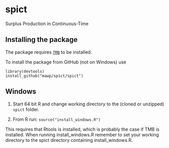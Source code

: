 spict
=====

Surplus Production in Continuous-Time

## Installing the package

The package requires [`TMB`](http://www.tmb-project.org) to be installed.

To install the package from GitHub (not on Windows) use

```
library(devtools)
install_github("mawp/spict/spict")
```

Windows
-------
1. Start 64 bit R and change working directory to the (cloned or unzipped) ```spict``` folder.

2. From R run: ```source("install_windows.R")```

This requires that Rtools is installed, which is probably the case if TMB is installed. When running install_windows.R remember to set your working directory to the spict directory containing install_windows.R.
